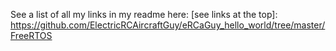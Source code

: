 See a list of all my links in my readme here: [see links at the top]: https://github.com/ElectricRCAircraftGuy/eRCaGuy_hello_world/tree/master/FreeRTOS

